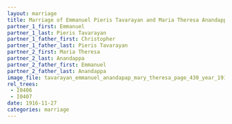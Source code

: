 ```yaml
---
layout: marriage
title: Marriage of Emmanuel Pieris Tavarayan and Maria Theresa Anandappa
partner_1_first: Emmanuel
partner_1_last: Pieris Tavarayan
partner_1_father_first: Christopher
partner_1_father_last: Pieris Tavarayan
partner_2_first: Maria Theresa
partner_2_last: Anandappa
partner_2_father_first: Emmanuel
partner_2_father_last: Anandappa
image_file: tavarayan_emmanuel_anandapap_mary_theresa_page_430_year_1916
rel_trees:
 - I0406
 - I0407
date: 1916-11-27
categories: marriage
---
```



